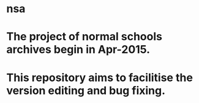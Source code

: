# nsa
# The project of normal schools archives begin in Apr-2015.
# This repository aims to facilitise the version editing and bug fixing.
